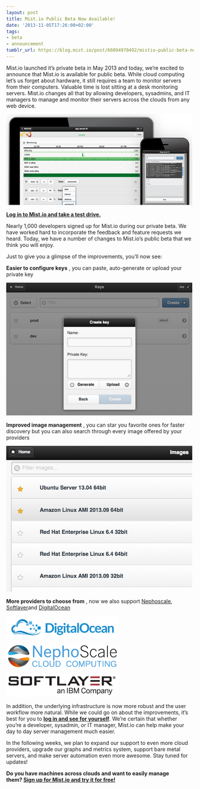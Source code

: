 ```yaml
---
layout: post
title: Mist.io Public Beta Now Available!
date: '2013-11-05T17:26:00+02:00'
tags:
- beta
- announcement
tumblr_url: https://blog.mist.io/post/66094970492/mistio-public-beta-now-available
---
```

Mist.io launched it’s private beta in May 2013 and today, we’re excited to announce that Mist.io is available for public beta. While cloud computing let’s us forget about hardware, it still requires a team to monitor servers from their computers. Valuable time is lost sitting at a desk monitoring servers. Mist.io changes all that by allowing developers, sysadmins, and IT managers to manage and monitor their servers across the clouds from any web device.

![image](/assets/tumblr-images/tumblr_inline_mvsxqyZag71rgqrs8.png)

**[Log in to Mist.io and take a test drive.](https://mist.io/ "mist.io homepage")**

Nearly 1,000 developers signed up for Mist.io during our private beta. We have worked hard to incorporate the feedback and feature requests we heard. Today, we have a number of changes to Mist.io’s public beta that we think you will enjoy.

Just to give you a glimpse of the improvements, you’ll now see:

**Easier to configure keys** , you can paste, auto-generate or upload your private key

**![image](/assets/tumblr-images/tumblr_inline_mvssqa6tZb1rgqrs8.png)**

**Improved image management** , you can star you favorite ones for faster discovery but you can also search through every image offered by your providers

**![image](/assets/tumblr-images/tumblr_inline_mvssqnPgBT1rgqrs8.png)**

**More providers to choose from** , now we also support [Nephoscale](http://www.nephoscale.com/ "Nephoscale homepage"), [Softlayer](http://www.softlayer.com/ "Softlayer homepage")and [DigitalOcean](https://www.digitalocean.com/ "DigitalOcean homepage")

![image](/assets/tumblr-images/tumblr_inline_mvssynuX1h1rgqrs8.png)

![image](/assets/tumblr-images/tumblr_inline_mvssyv4zTE1rgqrs8.png)

![image](/assets/tumblr-images/tumblr_inline_mvssz5OBBq1rgqrs8.png)

In addition, the underlying infrastructure is now more robust and the user workflow more natural. While we could go on about the improvements, it’s best for you to [**log in and see for yourself**](https://mist.io/ "mist.io homepage"). We’re certain that whether you’re a developer, sysadmin, or IT manager, Mist.io can help make your day to day server management much easier.

In the following weeks, we plan to expand our support to even more cloud providers, upgrade our graphs and metrics system, support bare metal servers, and make server automation even more awesome. Stay tuned for updates!

**Do you have machines across clouds and want to easily manage them?&nbsp;[Sign up for Mist.io and try it for free!](https://mist.io)**

